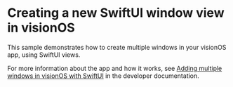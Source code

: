 # Creating a new SwiftUI window view in visionOS

This sample demonstrates how to create multiple windows in your visionOS app, using SwiftUI views.

For more information about the app and how it works, see [Adding multiple windows in visionOS with SwiftUI][link-to-sample] in the developer documentation. 

[link-to-sample]: https://developer.apple.com/documentation/realitykit/adding-multiple-windows-in-visionos-with-swiftui
